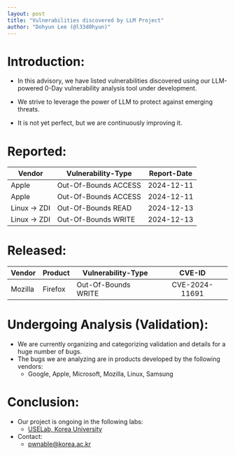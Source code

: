 ```yaml
---
layout: post
title: "Vulnerabilities discovered by LLM Project"
author: "Dohyun Lee (@l33d0hyun)"
---
```


# Introduction:
- In this advisory, we have listed vulnerabilities discovered using our LLM-powered 0-Day vulnerability analysis tool under development.

- We strive to leverage the power of LLM to protect against emerging threats.

- It is not yet perfect, but we are continuously improving it.

# Reported:
| Vendor | Vulnerability-Type | Report-Date |
|--------|-------------------|:-----------:|
| Apple | Out-Of-Bounds ACCESS | 2024-12-11 |
| Apple | Out-Of-Bounds ACCESS | 2024-12-11 |
| Linux -> ZDI | Out-Of-Bounds READ | 2024-12-13 |
| Linux -> ZDI | Out-Of-Bounds WRITE | 2024-12-13 |

# Released:
| Vendor | Product | Vulnerability-Type | CVE-ID |
|--------|---------|-------------------|:-------:|
| Mozilla | Firefox | Out-Of-Bounds WRITE | CVE-2024-11691 |

# Undergoing Analysis (Validation):
- We are currently organizing and categorizing validation and details for a huge number of bugs.
- The bugs we are analyzing are in products developed by the following vendors:
  - Google, Apple, Microsoft, Mozilla, Linux, Samsung

# Conclusion:
- Our project is ongoing in the following labs:
  - [USELab, Korea University](https://sites.google.com/view/uselab-kus/home?authuser=0)
- Contact:
  - pwnable@korea.ac.kr